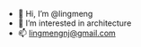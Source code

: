 - 👋 Hi, I’m @lingmeng
- 👀 I’m interested in architecture
- 📫 lingmengnj@gmail.com

<!---
lingmeng/lingmeng is a ✨ special ✨ repository because its `README.md` (this file) appears on your GitHub profile.
You can click the Preview link to take a look at your changes.
--->
